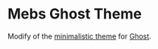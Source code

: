 # Mebs Ghost Theme

Modify of the [minimalistic theme](https://github.com/rriegger/MinimalisticBlogTheme) for [Ghost](http://github.com/tryghost/ghost/).
